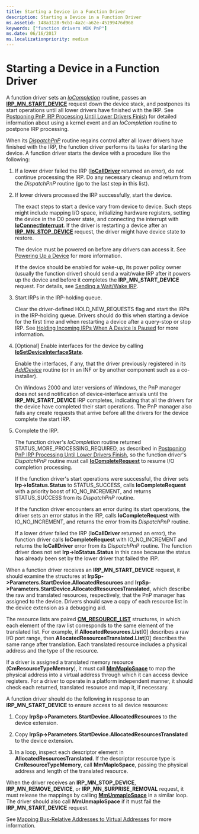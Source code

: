 ```yaml
---
title: Starting a Device in a Function Driver
description: Starting a Device in a Function Driver
ms.assetid: 148a3128-9cb1-4a2c-a62e-45199476d968
keywords: ["function drivers WDK PnP"]
ms.date: 06/16/2017
ms.localizationpriority: medium
---
```


# Starting a Device in a Function Driver





A function driver sets an [*IoCompletion*](https://msdn.microsoft.com/library/windows/hardware/ff548354) routine, passes an [**IRP\_MN\_START\_DEVICE**](https://msdn.microsoft.com/library/windows/hardware/ff551749) request down the device stack, and postpones its start operations until all lower drivers have finished with the IRP. See [Postponing PnP IRP Processing Until Lower Drivers Finish](postponing-pnp-irp-processing-until-lower-drivers-finish.md) for detailed information about using a kernel event and an *IoCompletion* routine to postpone IRP processing.

When its [*DispatchPnP*](https://msdn.microsoft.com/library/windows/hardware/ff543341) routine regains control after all lower drivers have finished with the IRP, the function driver performs its tasks for starting the device. A function driver starts the device with a procedure like the following:

1.  If a lower driver failed the IRP ([**IoCallDriver**](https://msdn.microsoft.com/library/windows/hardware/ff548336) returned an error), do not continue processing the IRP. Do any necessary cleanup and return from the *DispatchPnP* routine (go to the last step in this list).

2.  If lower drivers processed the IRP successfully, start the device.

    The exact steps to start a device vary from device to device. Such steps might include mapping I/O space, initializing hardware registers, setting the device in the D0 power state, and connecting the interrupt with [**IoConnectInterrupt**](https://msdn.microsoft.com/library/windows/hardware/ff548371). If the driver is restarting a device after an [**IRP\_MN\_STOP\_DEVICE**](https://msdn.microsoft.com/library/windows/hardware/ff551755) request, the driver might have device state to restore.

    The device must be powered on before any drivers can access it. See [Powering Up a Device](powering-up-a-device.md) for more information.

    If the device should be enabled for wake-up, its power policy owner (usually the function driver) should send a wait/wake IRP after it powers up the device and before it completes the **IRP\_MN\_START\_DEVICE** request. For details, see [Sending a Wait/Wake IRP](sending-a-wait-wake-irp.md).

3.  Start IRPs in the IRP-holding queue.

    Clear the driver-defined HOLD\_NEW\_REQUESTS flag and start the IRPs in the IRP-holding queue. Drivers should do this when starting a device for the first time and when restarting a device after a query-stop or stop IRP. See [Holding Incoming IRPs When A Device Is Paused](holding-incoming-irps-when-a-device-is-paused.md) for more information.

4.  \[Optional\] Enable interfaces for the device by calling [**IoSetDeviceInterfaceState**](https://msdn.microsoft.com/library/windows/hardware/ff549700).

    Enable the interfaces, if any, that the driver previously registered in its [*AddDevice*](https://msdn.microsoft.com/library/windows/hardware/ff540521) routine (or in an INF or by another component such as a co-installer).

    On Windows 2000 and later versions of Windows, the PnP manager does not send notification of device-interface arrivals until the **IRP\_MN\_START\_DEVICE** IRP completes, indicating that all the drivers for the device have completed their start operations. The PnP manager also fails any create requests that arrive before all the drivers for the device complete the start IRP.

5.  Complete the IRP.

    The function driver's *IoCompletion* routine returned STATUS\_MORE\_PROCESSING\_REQUIRED, as described in [Postponing PnP IRP Processing Until Lower Drivers Finish](postponing-pnp-irp-processing-until-lower-drivers-finish.md), so the function driver's *DispatchPnP* routine must call [**IoCompleteRequest**](https://msdn.microsoft.com/library/windows/hardware/ff548343) to resume I/O completion processing.

    If the function driver's start operations were successful, the driver sets **Irp-&gt;IoStatus.Status** to STATUS\_SUCCESS, calls **IoCompleteRequest** with a priority boost of IO\_NO\_INCREMENT, and returns STATUS\_SUCCESS from its *DispatchPnP* routine.

    If the function driver encounters an error during its start operations, the driver sets an error status in the IRP, calls **IoCompleteRequest** with IO\_NO\_INCREMENT, and returns the error from its *DispatchPnP* routine.

    If a lower driver failed the IRP (**IoCallDriver** returned an error), the function driver calls **IoCompleteRequest** with IO\_NO\_INCREMENT and returns the **IoCallDriver** error from its *DispatchPnP* routine. The function driver does not set **Irp-&gt;IoStatus.Status** in this case because the status has already been set by the lower driver that failed the IRP.

When a function driver receives an **IRP\_MN\_START\_DEVICE** request, it should examine the structures at **IrpSp-&gt;Parameters.StartDevice.AllocatedResources** and **IrpSp-&gt;Parameters.StartDevice.AllocatedResourcesTranslated**, which describe the raw and translated resources, respectively, that the PnP manager has assigned to the device. Drivers should save a copy of each resource list in the device extension as a debugging aid.

The resource lists are paired [**CM\_RESOURCE\_LIST**](https://msdn.microsoft.com/library/windows/hardware/ff541994) structures, in which each element of the raw list corresponds to the same element of the translated list. For example, if **AllocatedResources.List**\[0\] describes a raw I/O port range, then **AllocatedResourcesTranslated.List**\[0\] describes the same range after translation. Each translated resource includes a physical address and the type of the resource.

If a driver is assigned a translated memory resource (**CmResourceTypeMemory**), it must call [**MmMapIoSpace**](https://msdn.microsoft.com/library/windows/hardware/ff554618) to map the physical address into a virtual address through which it can access device registers. For a driver to operate in a platform independent manner, it should check each returned, translated resource and map it, if necessary.

A function driver should do the following in response to an **IRP\_MN\_START\_DEVICE** to ensure access to all device resources:

1.  Copy **IrpSp-&gt;Parameters.StartDevice.AllocatedResources** to the device extension.

2.  Copy **IrpSp-&gt;Parameters.StartDevice.AllocatedResourcesTranslated** to the device extension.

3.  In a loop, inspect each descriptor element in **AllocatedResourcesTranslated**. If the descriptor resource type is **CmResourceTypeMemory**, call **MmMapIoSpace**, passing the physical address and length of the translated resource.

When the driver receives an **IRP\_MN\_STOP\_DEVICE**, **IRP\_MN\_REMOVE\_DEVICE**, or **IRP\_MN\_SURPRISE\_REMOVAL** request, it must release the mappings by calling [**MmUnmapIoSpace**](https://msdn.microsoft.com/library/windows/hardware/ff556387) in a similar loop. The driver should also call **MmUnmapIoSpace** if it must fail the **IRP\_MN\_START\_DEVICE** request.

See [Mapping Bus-Relative Addresses to Virtual Addresses](mapping-bus-relative-addresses-to-virtual-addresses.md) for more information.

 

 




